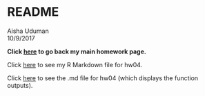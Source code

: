 # README
Aisha Uduman  
10/9/2017  

**Click [here](https://github.com/auduman/stat545-hw-uduman-aisha) to go back my main homework page.** 

Click [here](https://github.com/auduman/stat545-hw-uduman-aisha/blob/master/hw04/hw04_tidy_data_and_joins.Rmd) to see my R Markdown file for hw04. 

Click [here](https://github.com/auduman/stat545-hw-uduman-aisha/tree/master/hw04) to see the .md file for hw04 (which displays the function outputs).

